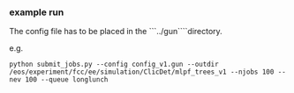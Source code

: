 

### example run 

The config file has to be placed in the ```../gun````directory. 
 
e.g. 

```
python submit_jobs.py --config config_v1.gun --outdir /eos/experiment/fcc/ee/simulation/ClicDet/mlpf_trees_v1 --njobs 100 --nev 100 --queue longlunch
```
